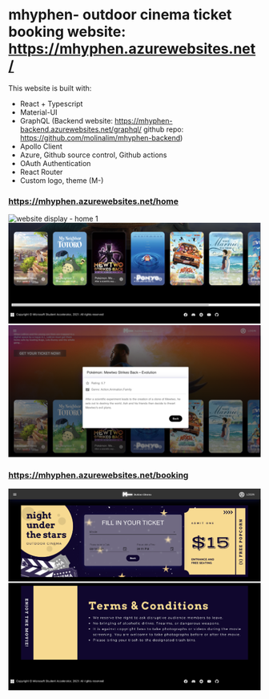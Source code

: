 # mhyphen- outdoor cinema ticket booking website: https://mhyphen.azurewebsites.net/

This website is built with: 
* React + Typescript 
* Material-UI
* GraphQL (Backend website: https://mhyphen-backend.azurewebsites.net/graphql/ github repo: https://github.com/molinalim/mhyphen-backend) 
* Apollo Client 
* Azure, Github source control, Github actions 
* OAuth Authentication
* React Router 
* Custom logo, theme (M-)


### https://mhyphen.azurewebsites.net/home 
![website display - home 1](https://github.com/molinalim/mhyphen-frontend/blob/main/showcast.png)
![website display - home 2](https://github.com/molinalim/mhyphen-frontend/blob/main/showcast2.png)
![website display - movie information](https://github.com/molinalim/mhyphen-frontend/blob/main/movie_info.png)
### https://mhyphen.azurewebsites.net/booking
![website display - booking 1](https://github.com/molinalim/mhyphen-frontend/blob/main/booking1.png)
![website display - booking 2](https://github.com/molinalim/mhyphen-frontend/blob/main/booking2.png)


